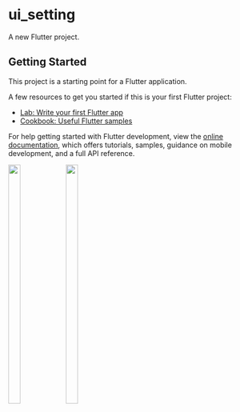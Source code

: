# ui_setting

A new Flutter project.

## Getting Started

This project is a starting point for a Flutter application.

A few resources to get you started if this is your first Flutter project:

- [Lab: Write your first Flutter app](https://docs.flutter.dev/get-started/codelab)
- [Cookbook: Useful Flutter samples](https://docs.flutter.dev/cookbook)

For help getting started with Flutter development, view the
[online documentation](https://docs.flutter.dev/), which offers tutorials,
samples, guidance on mobile development, and a full API reference.
<p>
   <img src = "https://user-images.githubusercontent.com/121473709/226887816-dba89bf1-060a-467b-9712-753f64c294f7.png" width=22% height=35%>
   <img src = "https://user-images.githubusercontent.com/121473709/226888787-c32b6953-18c4-4ef3-9e2e-5f576c2d5953.png" width=22% height=35%>
  
</p>


